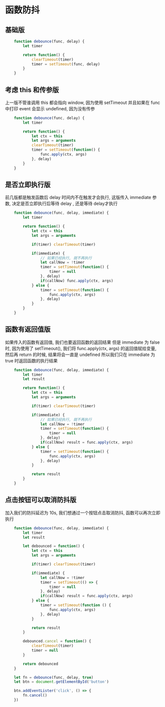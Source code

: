# 函数防抖

## 基础版

```js
    function debounce(func, delay) {
        let timer

        return function() {
            clearTimeout(timer)
            timer = setTimeout(func, delay)
        }
    }
```

## 考虑 this 和传参版
上一版不管谁调用 this 都会指向 window, 因为使用 setTimeout
并且如果在 func 中打印 event 会显示 undefined, 因为没有传参

```js
    function debounce(func, delay) {
        let timer

        return function() {
            let ctx = this
            let args = arguments
            clearTimeout(timer)
            timer = setTimeout(function() {
                func.apply(ctx, args)
            }, delay)
        }
    }
```

## 是否立即执行版
前几版都是触发函数后 delay 时间内不在触发才会执行, 这版传入 immediate 参数, 决定是否立即执行后等待 delay , 还是等待 delay才执行

```js
    function debounce(func, delay, immediate) {
        let timer

        return function() {
            let ctx = this
            let args = arguments

            if(timer) clearTimeout(timer)

            if(immediate) {
                // 如果已经执行, 就不再执行
                let callNow = !timer
                timer = setTimeout(function() {
                    timer = null
                }, delay)
                if(callNow) func.apply(ctx, args)
            } else {
                timer = setTimeout(function() {
                    func.apply(ctx, args)
                }, delay)
            }
        }
    }
```

## 函数有返回值版
如果传入的函数有返回值, 我们也要返回函数的返回结果
但是 immediate 为 false 时, 因为使用了 setTimeout(), 我们将 func.apply(ctx, args) 的返回值赋给变量, 然后再 return 的时候, 结果将会一直是 undefined
所以我们只在 immediate 为 true 时返回函数的执行结果

```js
    function debounce(func, delay, immediate) {
        let timer
        let result

        return function() {
            let ctx = this
            let args = arguments

            if(timer) clearTimeout(timer)

            if(immediate) {
                // 如果已经执行, 就不再执行
                let callNow = !timer
                timer = setTimeout(function() {
                    timer = null
                }, delay)
                if(callNow) result = func.apply(ctx, args)
            } else {
                timer = setTimeout(function() {
                    func.apply(ctx, args)
                }, delay)
            }

            return result
        }
    }

```

## 点击按钮可以取消防抖版
加入我们的防抖延迟为 10s, 我们想通过一个按钮点击取消防抖, 函数可以再次立即执行

```js
    function debounce(func, delay, immediate) {
        let timer
        let result

        let debounced = function() {
            let ctx = this
            let args = arguments

            if(timer) clearTimeout(timer)

            if(immediate) {
                let callNow = !timer
                timer = setTimeout(() => {
                    timer = null
                }, delay)
                if(callNow) result = func.apply(ctx, args)
            } else {
                timer = setTimeout(function () {
                    func.apply(ctx, args)
                }, delay)
            }

            return result
        }

        debounced.cancel = function() {
            clearTimeout(timer)
            timer = null
        }

        return debounced
    }

    let fn = debounce(func, delay, true)
    let btn = document.getElementById('button')

    btn.addEventLister('click', () => {
        fn.cancel()
    })
```